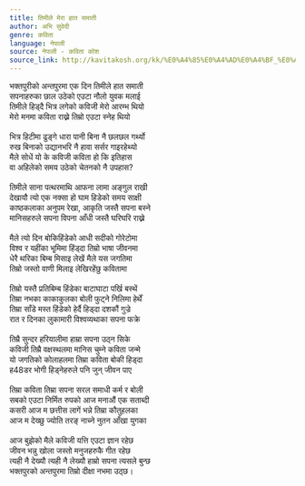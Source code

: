 ```yaml
---
title: तिमीले मेरा हात समाती
author: अभि सुवेदी
genre: कविता
language: नेपाली
source: नेपाली - कविता कोश
source_link: http://kavitakosh.org/kk/%E0%A4%85%E0%A4%AD%E0%A4%BF_%E0%A4%B8%E0%A5%81%E0%A4%B5%E0%A5%87%E0%A4%A6%E0%A5%80
---
```


भक्तपुरीको अन्तपुरमा एक दिन तिमीले हात समाती  
सपनाहरुका छाल उठेको एउटा नौलो युवक मलाई  
तिमीले हिड्दै भित्र लगेको कविजी मेरो आरम्भ थियो  
मेरो मनमा कविता राख्ने तिम्रो एउटा स्नेह थियो  
   
भित्र हिटीमा ढुङ्गे धारा पानी बिना नै छलछल गर्थ्यो  
रुख बिनाको उद्यानभरि नै हावा सर्सर गाइरहेथ्यो  
मैले सोधें यो के कविजी कविता हो कि इतिहास  
वा अहिलेको समय उठेको चेतनको नै उपहास?  
   
तिमीले साना पत्थरमाथि आफना लामा अङ्गुल राखी  
देखायौ त्यो एक नक्सा हो घाम हिडेको समय साक्षी  
काष्ठकलाका अनुपम रेखा, आकृति जस्तै सपना बस्ने  
मानिसहरुले सपना विपना आँधी जस्तै घरिघरि राख्ने  
   
मैले त्यो दिन बोकिहिंडेको आधी सदीको गोरेटोमा  
विश्व र यहींका भृ्मिमा हिंड्दा तिम्रो भाषा जीवनमा  
धेरै थरिका बिम्ब मिसाइ लेखें मैले यस जगतिमा  
तिम्रो जस्तो वाणी मिलाइ लेखिरहेंछु कवितामा  
   
तिम्रो यस्तै प्रतिबिम्ब हिंडेका बाटाघाटा पर्खि बस्थें  
तिम्रा नभका काकाकुलका बोली फुट्ने निलिमा हेर्थें  
तिम्रा साँडे मस्त हिंडेको हेर्दै हिड्दा दशकौं गुज्रे  
रात र दिनका लुकामारी विश्वव्यथाका सपना फक्रे  
   
तिम्रै सुन्दर हरियालीमा हाम्रा सपना उठ्न सिके  
कविजी तिम्रै वक्षस्थलमा मानिस चुम्ने कविता जन्मे  
यो जगतिको कोलाहलमा तिम्रा कविता बोकी हिड्दा  
ह48डर भोगी हिड्नेहरुले पनि जुन् जीवन पाए  
   
तिम्रा कविता तिम्रा सपना सरल समाधी कर्म र बोली  
सबको एउटा निर्मित रुपको आज मनाऔं एक सताब्दी  
कसरी आज म छत्तीस लागें भन्ने तिम्रा कौतुहलका  
आज म देख्छु ज्योति तरङ् नाच्ने नुतन आँखा युगका  
   
आज बुझेको मैले कविजी यत्ति एउटा ज्ञान रहेछ  
जीवन भन्नु खोला जस्तो मनुजहरुकै गीत रहेछ  
त्यही नै देख्यौ त्यही नै लेख्यौ हाम्रो सपना त्यसले बुन्छ  
भक्तपुरको अन्तपुरमा तिम्रो दीक्षा नभमा उठ्छ।
